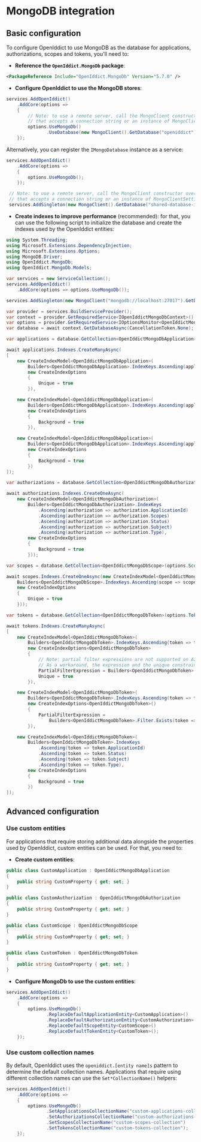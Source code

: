 # MongoDB integration

## Basic configuration

To configure OpenIddict to use MongoDB as the database for applications, authorizations, scopes and tokens, you'll need to:
  - **Reference the `OpenIddict.MongoDb` package**:

  ```xml
  <PackageReference Include="OpenIddict.MongoDb" Version="5.7.0" />
  ```

  - **Configure OpenIddict to use the MongoDB stores**:

  ```csharp
  services.AddOpenIddict()
      .AddCore(options =>
      {
          // Note: to use a remote server, call the MongoClient constructor overload
          // that accepts a connection string or an instance of MongoClientSettings.
          options.UseMongoDb()
                 .UseDatabase(new MongoClient().GetDatabase("openiddict"));
      });
  ```

  Alternatively, you can register the `IMongoDatabase` instance as a service:

  ```csharp
  services.AddOpenIddict()
      .AddCore(options =>
      {
          options.UseMongoDb();
      });

   // Note: to use a remote server, call the MongoClient constructor overload
   // that accepts a connection string or an instance of MongoClientSettings.
   services.AddSingleton(new MongoClient().GetDatabase("shared-database-instance"));
   ```

  - **Create indexes to improve performance** (recommended): for that, you can use the following script to
initialize the database and create the indexes used by the OpenIddict entities:

  ```csharp
  using System.Threading;
  using Microsoft.Extensions.DependencyInjection;
  using Microsoft.Extensions.Options;
  using MongoDB.Driver;
  using OpenIddict.MongoDb;
  using OpenIddict.MongoDb.Models;

  var services = new ServiceCollection();
  services.AddOpenIddict()
      .AddCore(options => options.UseMongoDb());

  services.AddSingleton(new MongoClient("mongodb://localhost:27017").GetDatabase("openiddict"));

  var provider = services.BuildServiceProvider();
  var context = provider.GetRequiredService<IOpenIddictMongoDbContext>();
  var options = provider.GetRequiredService<IOptionsMonitor<OpenIddictMongoDbOptions>>().CurrentValue;
  var database = await context.GetDatabaseAsync(CancellationToken.None);

  var applications = database.GetCollection<OpenIddictMongoDbApplication>(options.ApplicationsCollectionName);

  await applications.Indexes.CreateManyAsync(
  [
      new CreateIndexModel<OpenIddictMongoDbApplication>(
          Builders<OpenIddictMongoDbApplication>.IndexKeys.Ascending(application => application.ClientId),
          new CreateIndexOptions
          {
              Unique = true
          }),

      new CreateIndexModel<OpenIddictMongoDbApplication>(
          Builders<OpenIddictMongoDbApplication>.IndexKeys.Ascending(application => application.PostLogoutRedirectUris),
          new CreateIndexOptions
          {
              Background = true
          }),

      new CreateIndexModel<OpenIddictMongoDbApplication>(
          Builders<OpenIddictMongoDbApplication>.IndexKeys.Ascending(application => application.RedirectUris),
          new CreateIndexOptions
          {
              Background = true
          })
  ]);

  var authorizations = database.GetCollection<OpenIddictMongoDbAuthorization>(options.AuthorizationsCollectionName);

  await authorizations.Indexes.CreateOneAsync(
      new CreateIndexModel<OpenIddictMongoDbAuthorization>(
          Builders<OpenIddictMongoDbAuthorization>.IndexKeys
              .Ascending(authorization => authorization.ApplicationId)
              .Ascending(authorization => authorization.Scopes)
              .Ascending(authorization => authorization.Status)
              .Ascending(authorization => authorization.Subject)
              .Ascending(authorization => authorization.Type),
          new CreateIndexOptions
          {
              Background = true
          }));

  var scopes = database.GetCollection<OpenIddictMongoDbScope>(options.ScopesCollectionName);

  await scopes.Indexes.CreateOneAsync(new CreateIndexModel<OpenIddictMongoDbScope>(
      Builders<OpenIddictMongoDbScope>.IndexKeys.Ascending(scope => scope.Name),
      new CreateIndexOptions
      {
          Unique = true
      }));
  
  var tokens = database.GetCollection<OpenIddictMongoDbToken>(options.TokensCollectionName);

  await tokens.Indexes.CreateManyAsync(
  [
      new CreateIndexModel<OpenIddictMongoDbToken>(
          Builders<OpenIddictMongoDbToken>.IndexKeys.Ascending(token => token.ReferenceId),
          new CreateIndexOptions<OpenIddictMongoDbToken>
          {
              // Note: partial filter expressions are not supported on Azure Cosmos DB.
              // As a workaround, the expression and the unique constraint can be removed.
              PartialFilterExpression = Builders<OpenIddictMongoDbToken>.Filter.Exists(token => token.ReferenceId),
              Unique = true
          }),

      new CreateIndexModel<OpenIddictMongoDbToken>(
          Builders<OpenIddictMongoDbToken>.IndexKeys.Ascending(token => token.AuthorizationId),
          new CreateIndexOptions<OpenIddictMongoDbToken>()
          {
              PartialFilterExpression =
                  Builders<OpenIddictMongoDbToken>.Filter.Exists(token => token.AuthorizationId),
          }),

      new CreateIndexModel<OpenIddictMongoDbToken>(
          Builders<OpenIddictMongoDbToken>.IndexKeys
              .Ascending(token => token.ApplicationId)
              .Ascending(token => token.Status)
              .Ascending(token => token.Subject)
              .Ascending(token => token.Type),
          new CreateIndexOptions
          {
              Background = true
          })
  ]);
  ```

## Advanced configuration

### Use custom entities

For applications that require storing additional data alongside the properties used by OpenIddict, custom entities can be used. For that, you need to:
  - **Create custom entities**:

  ```csharp
  public class CustomApplication : OpenIddictMongoDbApplication
  {
      public string CustomProperty { get; set; }
  }

  public class CustomAuthorization : OpenIddictMongoDbAuthorization
  {
      public string CustomProperty { get; set; }
  }

  public class CustomScope : OpenIddictMongoDbScope
  {
      public string CustomProperty { get; set; }
  }

  public class CustomToken : OpenIddictMongoDbToken
  {
      public string CustomProperty { get; set; }
  }
  ```

  - **Configure MongoDb to use the custom entities**:

  ```csharp
  services.AddOpenIddict()
      .AddCore(options =>
      {
          options.UseMongoDb()
                 .ReplaceDefaultApplicationEntity<CustomApplication>()
                 .ReplaceDefaultAuthorizationEntity<CustomAuthorization>()
                 .ReplaceDefaultScopeEntity<CustomScope>()
                 .ReplaceDefaultTokenEntity<CustomToken>();
      });
  ```

### Use custom collection names

By default, OpenIddict uses the `openiddict.[entity name]s` pattern to determine the default collection names.
Applications that require using different collection names can use the `Set*CollectionName()` helpers:

```csharp
services.AddOpenIddict()
    .AddCore(options =>
    {
        options.UseMongoDb()
               .SetApplicationsCollectionName("custom-applications-collection")
               .SetAuthorizationsCollectionName("custom-authorizations-collection")
               .SetScopesCollectionName("custom-scopes-collection")
               .SetTokensCollectionName("custom-tokens-collection");
    });
```
